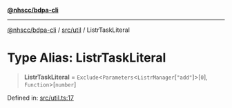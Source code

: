 [**@nhscc/bdpa-cli**](../../../README.md)

***

[@nhscc/bdpa-cli](../../../README.md) / [src/util](../README.md) / ListrTaskLiteral

# Type Alias: ListrTaskLiteral

> **ListrTaskLiteral** = `Exclude`\<`Parameters`\<`ListrManager`\[`"add"`\]\>\[`0`\], `Function`\>\[`number`\]

Defined in: [src/util.ts:17](https://github.com/nhscc/bdpa-cli/blob/ff937d5fa5de96938ab72f8ce38af693e479fb18/src/util.ts#L17)
